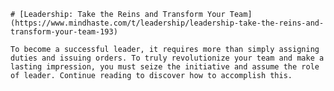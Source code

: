
    # [Leadership: Take the Reins and Transform Your Team](https://www.mindhaste.com/t/leadership/leadership-take-the-reins-and-transform-your-team-193)

    To become a successful leader, it requires more than simply assigning duties and issuing orders. To truly revolutionize your team and make a lasting impression, you must seize the initiative and assume the role of leader. Continue reading to discover how to accomplish this.
    